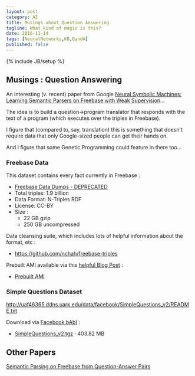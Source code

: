 ```yaml
---
layout: post
category: AI
title: Musings about Question Answering
tagline: What kind of magic is this?
date: 2016-11-14
tags: [NeuralNetworks,KB,QandA]
published: false
---
```

{% include JB/setup %}



## Musings : Question Answering

An interesting (v. recent) paper from Google 
[Neural Symbolic Machines: Learning Semantic Parsers on Freebase with Weak Supervision](https://arxiv.org/abs/1611.00020)...

The idea is to build a question&rarr;program translator that responds with 
the text of a program (which executes over the triples in Freebase).  

I figure that (compared to, say, translation) this is something that 
doesn't require data that only Google-sized people can get their hands on.  

And I figure that some Genetic Programming could feature in there too...


### Freebase Data

This dataset contains every fact currently in Freebase :
*   [Freebase Data Dumps - DEPRECATED](https://developers.google.com/freebase/)
*   Total triples: 1.9 billion
*   Data Format: N-Triples RDF
*   License: CC-BY
*   Size : 
    *   22 GB gzip
    *   250 GB uncompressed

Data cleansing suite, which includes lots of helpful information about the format, etc :
*   https://github.com/nchah/freebase-triples

Prebuilt AMI available via this [helpful Blog Post](https://www.linkedin.com/pulse/freebase-going-away-now-what-paul-houle?forceNoSplash=true) :
*  [Prebuilt AMI](https://aws.amazon.com/marketplace/pp/B010RA39G4/ref=srh_res_product_title?ie=UTF8&sr=0-2&qid=1441317655935)


### Simple Questions Dataset 

http://uaf46365.ddns.uark.edu/data/facebook/SimpleQuestions_v2/README.txt

Download via [Facebook bAbI](https://research.facebook.com/research/babi/) :
*  [SimpleQuestions_v2.tgz](https://www.dropbox.com/s/tohrsllcfy7rch4/SimpleQuestions_v2.tgz  ) · 403.82 MB



## Other Papers

[Semantic Parsing on Freebase from Question-Answer Pairs](https://cs.stanford.edu/~pliang/papers/freebase-emnlp2013.pdf)

